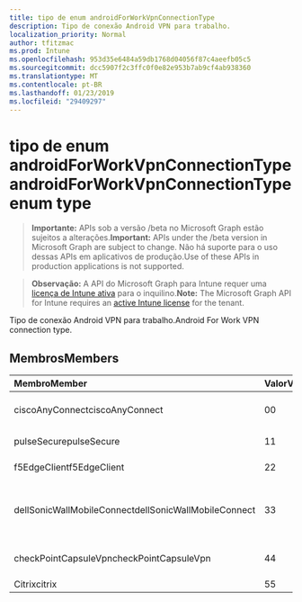 ```yaml
---
title: tipo de enum androidForWorkVpnConnectionType
description: Tipo de conexão Android VPN para trabalho.
localization_priority: Normal
author: tfitzmac
ms.prod: Intune
ms.openlocfilehash: 953d35e6484a59db1768d04056f87c4aeefb05c5
ms.sourcegitcommit: dcc5907f2c3ffc0f0e82e953b7ab9cf4ab938360
ms.translationtype: MT
ms.contentlocale: pt-BR
ms.lasthandoff: 01/23/2019
ms.locfileid: "29409297"
---
```

# <a name="androidforworkvpnconnectiontype-enum-type"></a><span data-ttu-id="3674a-103">tipo de enum androidForWorkVpnConnectionType</span><span class="sxs-lookup"><span data-stu-id="3674a-103">androidForWorkVpnConnectionType enum type</span></span>

> <span data-ttu-id="3674a-104">**Importante:** APIs sob a versão /beta no Microsoft Graph estão sujeitos a alterações.</span><span class="sxs-lookup"><span data-stu-id="3674a-104">**Important:** APIs under the /beta version in Microsoft Graph are subject to change.</span></span> <span data-ttu-id="3674a-105">Não há suporte para o uso dessas APIs em aplicativos de produção.</span><span class="sxs-lookup"><span data-stu-id="3674a-105">Use of these APIs in production applications is not supported.</span></span>

> <span data-ttu-id="3674a-106">**Observação:** A API do Microsoft Graph para Intune requer uma [licença de Intune ativa](https://go.microsoft.com/fwlink/?linkid=839381) para o inquilino.</span><span class="sxs-lookup"><span data-stu-id="3674a-106">**Note:** The Microsoft Graph API for Intune requires an [active Intune license](https://go.microsoft.com/fwlink/?linkid=839381) for the tenant.</span></span>

<span data-ttu-id="3674a-107">Tipo de conexão Android VPN para trabalho.</span><span class="sxs-lookup"><span data-stu-id="3674a-107">Android For Work VPN connection type.</span></span>

## <a name="members"></a><span data-ttu-id="3674a-108">Membros</span><span class="sxs-lookup"><span data-stu-id="3674a-108">Members</span></span>
|<span data-ttu-id="3674a-109">Membro</span><span class="sxs-lookup"><span data-stu-id="3674a-109">Member</span></span>|<span data-ttu-id="3674a-110">Valor</span><span class="sxs-lookup"><span data-stu-id="3674a-110">Value</span></span>|<span data-ttu-id="3674a-111">Descrição</span><span class="sxs-lookup"><span data-stu-id="3674a-111">Description</span></span>|
|:---|:---|:---|
|<span data-ttu-id="3674a-112">ciscoAnyConnect</span><span class="sxs-lookup"><span data-stu-id="3674a-112">ciscoAnyConnect</span></span>|<span data-ttu-id="3674a-113">0</span><span class="sxs-lookup"><span data-stu-id="3674a-113">0</span></span>|<span data-ttu-id="3674a-114">AnyConnect da Cisco.</span><span class="sxs-lookup"><span data-stu-id="3674a-114">Cisco AnyConnect.</span></span>|
|<span data-ttu-id="3674a-115">pulseSecure</span><span class="sxs-lookup"><span data-stu-id="3674a-115">pulseSecure</span></span>|<span data-ttu-id="3674a-116">1</span><span class="sxs-lookup"><span data-stu-id="3674a-116">1</span></span>|<span data-ttu-id="3674a-117">Pulso seguro.</span><span class="sxs-lookup"><span data-stu-id="3674a-117">Pulse Secure.</span></span>|
|<span data-ttu-id="3674a-118">f5EdgeClient</span><span class="sxs-lookup"><span data-stu-id="3674a-118">f5EdgeClient</span></span>|<span data-ttu-id="3674a-119">2</span><span class="sxs-lookup"><span data-stu-id="3674a-119">2</span></span>|<span data-ttu-id="3674a-120">F5 Cliente de borda.</span><span class="sxs-lookup"><span data-stu-id="3674a-120">F5 Edge Client.</span></span>|
|<span data-ttu-id="3674a-121">dellSonicWallMobileConnect</span><span class="sxs-lookup"><span data-stu-id="3674a-121">dellSonicWallMobileConnect</span></span>|<span data-ttu-id="3674a-122">3</span><span class="sxs-lookup"><span data-stu-id="3674a-122">3</span></span>|<span data-ttu-id="3674a-123">Conexão do Dell SonicWALL Mobile.</span><span class="sxs-lookup"><span data-stu-id="3674a-123">Dell SonicWALL Mobile Connection.</span></span>|
|<span data-ttu-id="3674a-124">checkPointCapsuleVpn</span><span class="sxs-lookup"><span data-stu-id="3674a-124">checkPointCapsuleVpn</span></span>|<span data-ttu-id="3674a-125">4</span><span class="sxs-lookup"><span data-stu-id="3674a-125">4</span></span>|<span data-ttu-id="3674a-126">Verifique o ponto Cápsula VPN.</span><span class="sxs-lookup"><span data-stu-id="3674a-126">Check Point Capsule VPN.</span></span>|
|<span data-ttu-id="3674a-127">Citrix</span><span class="sxs-lookup"><span data-stu-id="3674a-127">citrix</span></span>|<span data-ttu-id="3674a-128">5</span><span class="sxs-lookup"><span data-stu-id="3674a-128">5</span></span>|<span data-ttu-id="3674a-129">Citrix</span><span class="sxs-lookup"><span data-stu-id="3674a-129">Citrix</span></span>|




